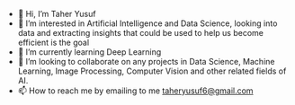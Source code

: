 - 👋 Hi, I’m Taher Yusuf
- 👀 I’m interested in Artificial Intelligence and Data Science, looking into data and extracting insights that could be used to help us become efficient is the goal
- 🌱 I’m currently learning Deep Learning
- 💞️ I’m looking to collaborate on any projects in Data Science, Machine Learning, Image Processing, Computer Vision and other related fields of AI.
- 📫 How to reach me by emailing to me taheryusuf6@gmail.com

<!---
TaherYMamoola/TaherYMamoola is a ✨ special ✨ repository because its `README.md` (this file) appears on your GitHub profile.
You can click the Preview link to take a look at your changes.
--->
